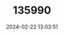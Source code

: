 ---
title: "135990"
category: "Uraeotyphlus oommeni"
draft: false
date: 2024-02-22 13:03:51
languages:
  English: ["Oommen's Caecilian"]
---